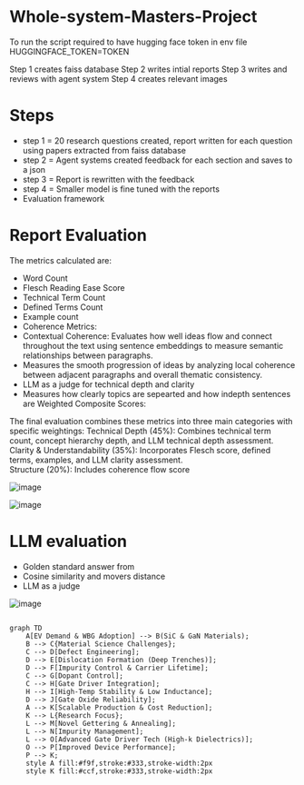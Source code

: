 # Whole-system-Masters-Project

To run the script required to have hugging face token in env file HUGGINGFACE_TOKEN=TOKEN

Step 1 creates faiss database
Step 2 writes intial reports
Step 3 writes and reviews with agent system
Step 4 creates relevant images

# Steps

* step 1 = 20 research questions created, report written for each question using papers extracted from faiss database
* step 2 = Agent systems created feedback for each section and saves to a json 
* step 3 = Report is rewritten with the feedback
* step 4 = Smaller model is fine tuned with the reports
* Evaluation framework 
  

# Report Evaluation

The metrics calculated are: 
* Word Count     
* Flesch Reading Ease Score  
* Technical Term Count  
* Defined Terms Count  
* Example count  
* Coherence Metrics:  
* Contextual Coherence: Evaluates how well ideas flow and connect throughout the text using sentence embeddings to measure semantic relationships between paragraphs.  
* Measures the smooth progression of ideas by analyzing local coherence between adjacent paragraphs and overall thematic consistency.  
* LLM as a judge for technical depth and clarity
* Measures how clearly topics are sepearted and how indepth sentences are 
Weighted Composite Scores:  

The final evaluation combines these metrics into three main categories with specific weightings:
Technical Depth (45%): Combines technical term count, concept hierarchy depth, and LLM technical depth assessment.  
Clarity & Understandability (35%): Incorporates Flesch score, defined terms, examples, and LLM clarity assessment.  
Structure (20%): Includes coherence flow score  

![image](https://github.com/user-attachments/assets/b1ad2aa7-c1cc-4a69-829b-4ccde9c74a92)


![image](https://github.com/user-attachments/assets/ff800367-c48c-41e6-9cbf-692e40ae1ecf)


# LLM evaluation

* Golden standard answer from  
* Cosine similarity and movers distance
* LLM as a judge 

![image](https://github.com/user-attachments/assets/b923b311-2f07-42c1-80f9-376ac4fcf216)

```mermaid

graph TD
    A[EV Demand & WBG Adoption] --> B(SiC & GaN Materials);
    B --> C{Material Science Challenges};
    C --> D[Defect Engineering];
    D --> E[Dislocation Formation (Deep Trenches)];
    D --> F[Impurity Control & Carrier Lifetime];
    C --> G[Dopant Control];
    C --> H[Gate Driver Integration];
    H --> I[High-Temp Stability & Low Inductance];
    D --> J[Gate Oxide Reliability];
    A --> K[Scalable Production & Cost Reduction];
    K --> L{Research Focus};
    L --> M[Novel Gettering & Annealing];
    L --> N[Impurity Management];
    L --> O[Advanced Gate Driver Tech (High-k Dielectrics)];
    O --> P[Improved Device Performance];
    P --> K;
    style A fill:#f9f,stroke:#333,stroke-width:2px
    style K fill:#ccf,stroke:#333,stroke-width:2px
```




